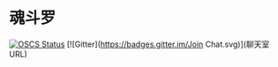 # 魂斗罗 

[![OSCS Status](https://www.oscs1024.com/platform/badge/ZhanChaoHan/MyHDL.git.svg?size=large)](https://www.murphysec.com/dr/9XU4vXsGDTFBvwHYUc)
[![Gitter](https://badges.gitter.im/Join Chat.svg)](聊天室 URL)
